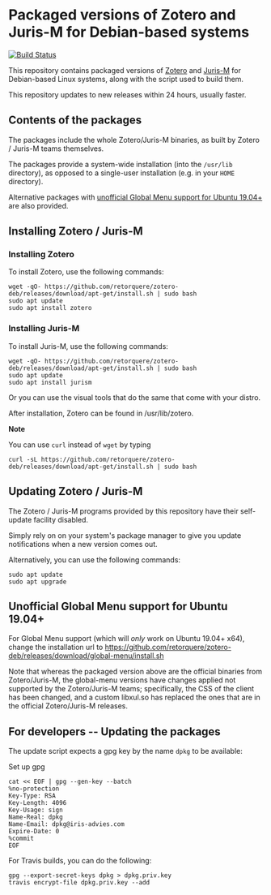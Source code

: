 # Packaged versions of Zotero and Juris-M for Debian-based systems

[![Build Status](https://travis-ci.org/retorquere/zotero-deb.svg?branch=master)](https://travis-ci.org/retorquere/zotero-deb)

This repository contains packaged versions of [Zotero](https://www.zotero.org) and [Juris-M](https://juris-m.github.io) for Debian-based Linux systems, along with the script used to build them.

This repository updates to new releases within 24 hours, usually faster.

## Contents of the packages

The packages include the whole Zotero/Juris-M binaries, as built by Zotero / Juris-M teams themselves.

The packages provide a system-wide installation (into the `/usr/lib` directory), as opposed to a single-user installation (e.g. in your `HOME` directory).

Alternative packages with [unofficial Global Menu support for Ubuntu 19.04+](#unofficial-global-menu-support-for-ubuntu-1904) are also provided.

## Installing Zotero / Juris-M

### Installing Zotero

To install Zotero, use the following commands:

```
wget -qO- https://github.com/retorquere/zotero-deb/releases/download/apt-get/install.sh | sudo bash
sudo apt update
sudo apt install zotero
```

### Installing Juris-M

To install Juris-M, use the following commands:

```
wget -qO- https://github.com/retorquere/zotero-deb/releases/download/apt-get/install.sh | sudo bash
sudo apt update
sudo apt install jurism
```

Or you can use the visual tools that do the same that come with your distro.

After installation, Zotero can be found in /usr/lib/zotero.

**Note**

You can use `curl` instead of `wget` by typing
```
curl -sL https://github.com/retorquere/zotero-deb/releases/download/apt-get/install.sh | sudo bash
```

## Updating Zotero / Juris-M

The Zotero / Juris-M programs provided by this repository have their self-update facility disabled.

Simply rely on on your system's package manager to give you update notifications when a new version comes out.

Alternatively, you can use the following commands:

```
sudo apt update
sudo apt upgrade
```


## Unofficial Global Menu support for Ubuntu 19.04+

For Global Menu support (which will *only* work on Ubuntu 19.04+ x64), change the installation url to https://github.com/retorquere/zotero-deb/releases/download/global-menu/install.sh

Note that whereas the packaged version above are the official binaries from Zotero/Juris-M, the global-menu versions have changes applied not supported by the Zotero/Juris-M teams; specifically, the CSS of the client has been changed, and a custom libxul.so has replaced the ones that are in the official Zotero/Juris-M releases.

## For developers -- Updating the packages

The update script expects a gpg key by the name `dpkg` to be available:

Set up gpg

```
cat << EOF | gpg --gen-key --batch
%no-protection
Key-Type: RSA
Key-Length: 4096
Key-Usage: sign
Name-Real: dpkg
Name-Email: dpkg@iris-advies.com
Expire-Date: 0
%commit
EOF
```

For Travis builds, you can do the following:

```
gpg --export-secret-keys dpkg > dpkg.priv.key
travis encrypt-file dpkg.priv.key --add
```

